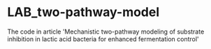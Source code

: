 # LAB_two-pathway-model
The code in article 'Mechanistic two-pathway modeling of substrate inhibition in lactic acid bacteria for enhanced fermentation control'
